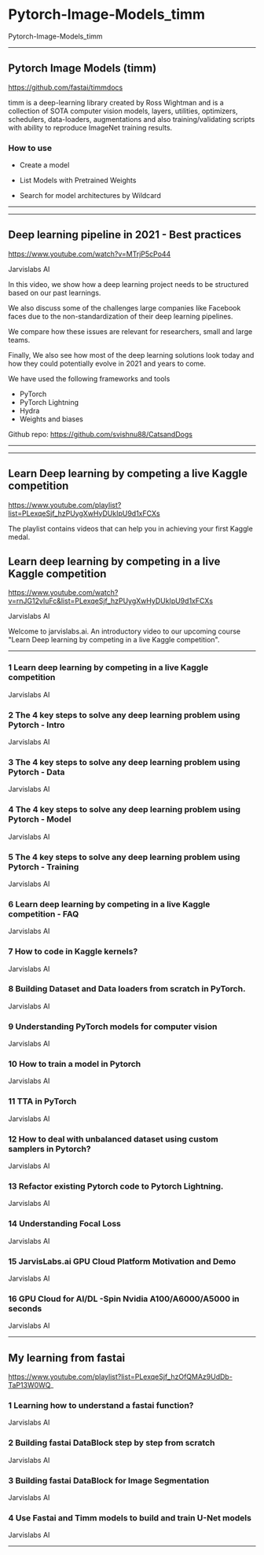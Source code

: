 # Pytorch-Image-Models_timm
Pytorch-Image-Models_timm


-------

## Pytorch Image Models (timm)
https://github.com/fastai/timmdocs

timm is a deep-learning library created by Ross Wightman and is a collection of SOTA computer vision models, layers, utilities, optimizers, schedulers, data-loaders, augmentations and also training/validating scripts with ability to reproduce ImageNet training results.

### How to use

- Create a model

- List Models with Pretrained Weights

- Search for model architectures by Wildcard

-------
-------

## Deep learning pipeline in 2021 - Best practices
https://www.youtube.com/watch?v=MTrjP5cPo44

Jarvislabs AI


In this video, we show how a deep learning project needs to be structured based on our past learnings. 

We also discuss some of the challenges large companies like Facebook faces due to the non-standardization of their deep learning pipelines. 

We compare how these issues are relevant for researchers, small and large teams. 

Finally, We also see how most of the deep learning solutions look today and how they could potentially evolve in 2021 and years to come. 

We have used the following frameworks and tools

- PyTorch 
- PyTorch Lightning
- Hydra
- Weights and biases

Github repo:  https://github.com/svishnu88/CatsandDogs

-------
-------

## Learn Deep learning by competing a live Kaggle competition
https://www.youtube.com/playlist?list=PLexqeSjf_hzPUygXwHyDUkIpU9d1xFCXs

The playlist contains videos that can help you in achieving your first Kaggle medal.


## Learn deep learning by competing in a live Kaggle competition
https://www.youtube.com/watch?v=rnJG12vIuFc&list=PLexqeSjf_hzPUygXwHyDUkIpU9d1xFCXs

Jarvislabs AI


Welcome to jarvislabs.ai. An introductory video to our upcoming course "Learn Deep learning by competing in a live Kaggle competition".

-------

### 1 Learn deep learning by competing in a live Kaggle competition
Jarvislabs AI

### 2 The 4 key steps to solve any deep learning problem using Pytorch - Intro
Jarvislabs AI

### 3 The 4 key steps to solve any deep learning problem using Pytorch - Data
Jarvislabs AI

### 4 The 4 key steps to solve any deep learning problem using Pytorch - Model
Jarvislabs AI

### 5 The 4 key steps to solve any deep learning problem using Pytorch - Training
Jarvislabs AI

### 6 Learn deep learning by competing in a live Kaggle competition - FAQ
Jarvislabs AI

### 7 How to code in Kaggle kernels?
Jarvislabs AI

### 8 Building Dataset and Data loaders from scratch in PyTorch.
Jarvislabs AI

### 9 Understanding PyTorch models for computer vision
Jarvislabs AI

### 10 How to train a model in Pytorch
Jarvislabs AI

### 11 TTA in PyTorch
Jarvislabs AI

### 12 How to deal with unbalanced dataset using custom samplers in Pytorch?
Jarvislabs AI

### 13 Refactor existing Pytorch code to Pytorch Lightning.
Jarvislabs AI

### 14 Understanding Focal Loss
Jarvislabs AI

### 15 JarvisLabs.ai GPU Cloud Platform Motivation and Demo
Jarvislabs AI

### 16 GPU Cloud for AI/DL -Spin Nvidia A100/A6000/A5000 in seconds
Jarvislabs AI


-------

## My learning from fastai
https://www.youtube.com/playlist?list=PLexqeSjf_hzOfQMAz9UdDb-TaP13W0WQ_


### 1 Learning how to understand a fastai function?
Jarvislabs AI

### 2 Building fastai DataBlock step by step from scratch
Jarvislabs AI

### 3 Building fastai DataBlock for Image Segmentation
Jarvislabs AI

### 4 Use Fastai and Timm models to build and train U-Net models
Jarvislabs AI


-------



